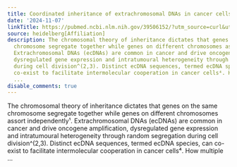 ```yaml
---
title: Coordinated inheritance of extrachromosomal DNAs in cancer cells
date: '2024-11-07'
linkTitle: https://pubmed.ncbi.nlm.nih.gov/39506152/?utm_source=curl&utm_medium=rss&utm_campaign=pubmed-2&utm_content=1FakS-2QOkCT8HsMOQP1bCRQ4YzyumYOmxmF0moLsQ3dFB1E9V&fc=20220326224207&ff=20241108190013&v=2.18.0.post9+e462414
source: heidelberg[Affiliation]
description: The chromosomal theory of inheritance dictates that genes on the same
  chromosome segregate together while genes on different chromosomes assort independently¹.
  Extrachromosomal DNAs (ecDNAs) are common in cancer and drive oncogene amplification,
  dysregulated gene expression and intratumoural heterogeneity through random segregation
  during cell division^(2,3). Distinct ecDNA sequences, termed ecDNA species, can
  co-exist to facilitate intermolecular cooperation in cancer cells⁴. How multiple
  ...
disable_comments: true
---
```

The chromosomal theory of inheritance dictates that genes on the same chromosome segregate together while genes on different chromosomes assort independently¹. Extrachromosomal DNAs (ecDNAs) are common in cancer and drive oncogene amplification, dysregulated gene expression and intratumoural heterogeneity through random segregation during cell division^(2,3). Distinct ecDNA sequences, termed ecDNA species, can co-exist to facilitate intermolecular cooperation in cancer cells⁴. How multiple ...